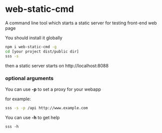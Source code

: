 # web-static-cmd
A command line tool which starts a static server for testing front-end web page

You should install it globally
```bash
npm i web-static-cmd -g
cd [your project dist/public dir]
sss -s
```
then a static server starts on http://localhost:8088

### optional arguments
You can use **-p** to set a proxy for your webapp

for example:
```bash
sss -s -p /api http://www.example.com
```

You can use **-h** to get help
```
sss -h
```